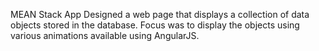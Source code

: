 
MEAN Stack App
Designed a web page that displays a collection of data objects stored in the database. Focus was to display the objects using various animations available using AngularJS.

